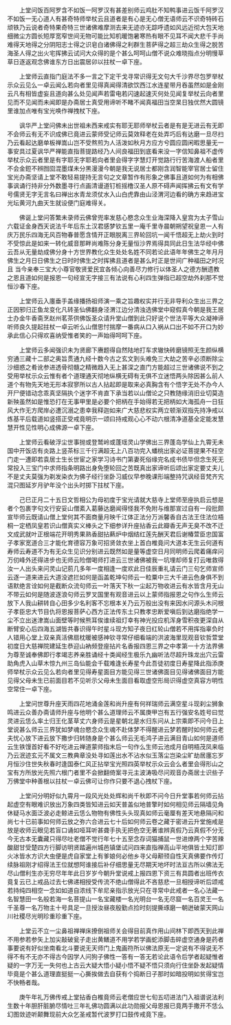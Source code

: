 <!-- { "loadSidebar": true } -->
　　上堂问饭百阿罗含不如饭一阿罗汉有甚差别师云鸡肚不知鸭事进云饭千阿罗汉不如饭一无心道人有甚奇特师举杖云且道者是有心是无心僧无语师云不识奇特砖石顽铁乃云说者奇特果奇特三世诸佛难摩测去来无迹亦无踪呼遗如风远近彻大包天地细微尘方圆长短厚宽窄世间无物可能比知机暖饱暑寒热有眼不见耳不闻大悲千手尚难得天地得之分阴阳志士得之识皂白诸佛得之利群生菩萨得之超三劫众生得之脱苦海圣人得之出火宅挥拂云试问大众得的是个甚么呵呵山僧不说众难晓指点分明慢草草日逐返观念佛谁东方日出震居卯以拄杖一卓下座。

　　上堂师云直指门庭法不多一言之下定干戈寻常识得无文句大千沙界尽包罗举杖示众云见么一卓云闻么若向者里见得真闻得清欲饮西江水连星带月吞虽然如是金刚云凡有相皆虚妄且道向甚么处见闻声若雷电若闪速起速灭何处见闻复举杖云向者里见而不见闻而未闻即是办斋居士真受用谛听不睹不闻真福田当空杲日独优然大圆镜里谁加点唯有宝光唤作禅拽杖下座。

　　讽华严上堂问佛未出世祖未西来戒实有耶无耶师举杖云者是有是无进云有无即不会师云有无不识成佛已竟进云蒙师受记师云莫效释老在处弄巧后有达磨一旦尽扫乃云看起达磨单板禅嵩山岂不受熬煎为人活泼如秋月方应方兮圆应圆闲暇思量无一事安具过夏讽华严禅能直指菩提路经乃人间良福田到底看来没一字信知鼻祖不虚传举杖示众云者里是有字耶无字耶若向者里会得字字慧灯开觉路行行苦海渡人船者里不会金鋀不辨囫囵混墨煤未分黑漫漫今朝是我无说居士都刚含润智能宰官居士留住宝光办斋坚请上堂不敢轻易提持无言句之文章暂作有形象之佛事且道如何为有相佛事讽诵行持非分外数墨寻行点画清谩道钉桩摇橹汉圣人原不碍声闻挥拂云有文有学号儒贤无字无言名曰禅出水青龙须仗水入山白虎靠由山泾渭河边看的确方来趋进宝光坛黄河九曲天生就设便门庭难得关。

　　佛诞上堂问答繁未录师云佛曾兜率发慈心愍念众生业海深降入皇宫为太子雪山六载证金身西天说法千年后东土汉君感梦钦五里一庵千里寺晨朝朔望祝皇恩一人有庆万民乐四海无风百物春普愿含情开正眼脱离三界轮回坑一闻千悟超无上劫火到时不受惊此是如来一转化威音那畔尚难陈分身无量恒沙界焉得具同此日生法华经中佛云吾从无量劫成佛分身十方世界教化众生处处名姓不同若论此语年年佛生之年月月佛生之月日日佛生之日时时佛生之时挥拂且道者是甚么时正是世间广种福田之时况且
当今亲奉三宝大小尊官敬贤爱民宜各倾心向善尽力修行以体圣人之德方酬遗教之恩且道如何是报恩一句经宣无字接三有法说有心利四生弹指已超空劫外刹那不觉恒沙春下座。

　　上堂师云入廛垂手盖缘播扬祖师演一乘之旨趣权实并行无非导利众生出三界之正因邪归正鱼龙变化凡转圣仙佛翻身泾渭江边分清浊选佛堂中窥假真今朝是我王居士办金牛香斋烹赵州茗茶供佛饭圣众请升堂山僧到此只好说个世法平等大众凝神谛听师良久提起拄杖一卓云听么山僧思忖揣摩一番病从口入祸从口出不如不开口为妙承此信心只得欢喜纳受惟者笑的一声始得呵呵下座。

　　上堂师云多闻强识未为贤廊下赓题得自然陆地打车求辙快砖磨镜照无生颜纵横穷通三藏十二部之奥旨贯通九经十数今古之玄文到头难免三大劫之苦辛必须断除尘沙细惑之肴讹参进透骨彻髓之精微趋入无上甚深之直门方能超过三世诸佛说不到之受用举杖示众云惟有者个道理通天彻地纵横无碍有无俱不立迷悟两头除因甚么前人道个有物先天地无形本寂寥所以古人拈起即是取来必真胸含有个悟字无处不办今人开尸便错动念乖真坚隔执个迷字不肯直下承当若以山僧论之只教随缘消旧业切莫造新殃虽然如是惟恐打在无事甲里是必要个把柄在手始得若无把柄如大海孤舟一日狂风大作无方爬岸必遭沉溺之患幸我释迦如来广大慈悲权实两立顿渐双指先持净戒以炼基平后载道如竖搭正受戒竟明示一颂曰持戒观心心不动六根清净道基全定能发慧慧开性见性明心成佛源一卓下座。

　　上堂师云看破浮尘世事抛或登鹫岭或蓬瑶灵山学佛出三界蓬岛学仙上九霄无未国中开饭店有炎路上竖茶标三千行满超无上八百功完入蟠桃出家必证菩提果不枉空门走一遭即若袁居士生长世宦之家学习诗书门第妻死俗缘完名成书债毕但念生死无常投入三宝门中求师指条明路出身免堕轮回之苦既真出家谛听后颂出家定要丈夫儿不是丈夫莫强为剃发染衣为佛子经行坐卧习威仪早参晚课形端整持咒讽经音梵齐宄混只图延岁月驴年没个出头时掷下拄杖下座。

　　己巳正月二十五日文哲相公为母初度于宝光请就大慈寺上堂师至座执启云想是者个包裹字句文行安妥山僧紊入葛藤达磨闻得怪我不免附与维那宣过自有一段批颇宣毕师云既请山僧上堂何其不面商量月映千江体正法分万派馨香自古法王住法位梧桐一定栖凤皇若识山僧真实义棒头之下细参详升座拈香云此瓣香无声无臭不改不迁文成武就叶正根端花开明秀果熟香甜拈爇炉中烟结红莲先酬天君后谢椿萱臣忠国富子孝家宽道合三才能化育德容万象可招贤敛衣坐上首白椎竟问大道本无生云何道有寿师云寿道不为有无众生见识分别进云既然如是量等虚空日月同明师云爬着痛痒问万仞峰外还得进步也无师云险僧喝师打进云三世诸佛被我一坑埋却师复打云唯救得汝一人出头来问灵山记莂几多年一度相逢一度欢此日佳辰重礼请云门三句乞师宣师云逐一道来进云大道没遮拦如何是函盖乾坤句师云一粒粟中三大千进云色身俱不到语默绝言诠如何是截断众流句师云一叶落天下秋一尘起万物收进云有水皆含月无山不带云如何是随波逐浪句师云罗叉国里有观音进云以上蒙师指报恩之句作么生师云放下人我山耕转自心田多少名利客不忘根本关乃云万般出没有来因水问源头木问根子孝臣忠大节目仇将恩报菩萨心西方正法传东土只教孝忠断爱嗔后到达磨指绝学一尘不立出迷津嵩山面壁等时候熊耳俟谁续祖灯幸有神光投应机浑身雪积夜更深自从断臂安心后四海五湖皆共春识得午时星斗现方知子夜日红轮山僧若不用挥指辜负时人错用心堂上双亲真活佛扇枕暖被感神钦寻常仔细看端的洪波海里现观音钦哲萱堂初度日大慈禅院建延生恭迎山衲频登座拈片名香报四恩三界之中孝第一十方法界佛为尊至诚奉佛即行孝竭志养亲胜诵经十类闻经生极乐九幽听法尽超升珠龙出穴云雷助角虎入山草木惊九州三岛仙能会千载难逢长寿星今此吾徒初度日寿星降此指添庚师举杖示众云见么若向者里见得寿星面目方能见得三世诸佛面目见得诸佛面目方能见得父母未生已前面目若不见听示父母未生面目看取虚空形局识得虚空真容方明性空常住一卓下座。

　　上堂问世尊升座天雨四花地涌金莲和尚升座有何祥瑞师云满空星斗现刹尘狮象鸣进云众善办斋请师升座与他明个甚么道理师云不属庚甲岂有五行强安名姓号曰觉灵进云恁么率土归王化茎草丈六身师云是星朝北是水归东问从上宗乘即不问今日上堂说甚么师云三界犹如梦魂台愍念众生魂不赴体梦不得醒进云梦若醒时如何师云老夫忧心放下进云放下撒步归转随身是个甚么师云无毛鸿子进云满目青山如何是道师云生铁馒首好看不好吃进云禅道蒙师指末后一句作么生师云池成月自明梧茂凤来临乃云泯迹玄元不属文三教典章没处寻如莲出水不沾水似玉落尘岂染尘旷劫居廛忘岁月恒沙住世失秋春时逢国泰仁风正拈举宝光照四英举杖示众云会么者里会得形山之宝有方所放光先照六根门者里不会掀翻倚案寻元主波涛吸尽问观音办斋居士识些子万佛堂中种善根以拄杖一卓云佛可让你作只要不退心拽杖下座。

　　上堂问分明好似九霄月一段风光处处辉和尚千秋即不问今日升堂事若何师云拈起虚空有眼难识放出万象四类皆知进云如天普盖似地普擎时如何相见师云隔墙见角休疑马水面泛波必走鲸进云恁么物物有佛性头头现真如师云毫厘有差天地悬隔问和尚七十已前事如何师云放之弥六合进云七十后如何师云卷之藏于密进云升堂施戒是放是收师云眼见若盲口诵如哑耳听甚聋手执无把色空无著谁辨真假乃云真假不分无今无古本无囊藏只得尽吐老僧不觉行年七十五至念存词猫捕鼠一世进燎两个字苦辣酸甜甘受楚四方行脚访明贤踏遍州城邑镇堡试问四来直指禅高山平地俱皆土知灯即火冰皆水方识大虫便是虎自家堂上有爹娘何必他乡寻父母颟顸自性天真佛要作传灯续脉祖刚才绍得法王位就想阿谁接后补仔细思量无尽期天地坏时法亘古所以佛法无尽山僧利生亦无穷尽年年此日岁岁今朝升堂说戒上报四恩下资三有具圆者出班传衣竟复云已上戒品过去七佛递相授受传流不绝山僧得此不吝慈悲一旦相授谛听后颂戒若持纯四相空一念如如道自浓线下牟尼亲指示放光只在寻常中此戒者一名心法藏一名智慧田一名般若海一名菩提山一名宝藏楼一名光明台一名无尽窟一名百灵王一名千圣尊一名万物主十号具足一旦授汝昼夜殷勤点捡时刻提撕琢磨一朝迸破蒙天网山川社稷尽光明珍重珍重下座。

　　上堂云不立一尘鼻祖禅禅床撩倒祖师关会得目前真作用山间林下即西天到此禅不用参若参矢上加尖敲破瓮子走出黄鳝道不用学若学画蛇添脚击碎虚空通身是药者事要说有好似坐南看北斗要说无天师门上鬼画符所以佛法原无一定说有不得说无不得不有不无亦不得古今因学人问狗子佛性一答有一答无若论此语令后学者起疑惟者疑的一字万无一失何也上古云大疑大悟小疑小悟不疑不悟只须向行住坐卧发起疑情毕竟是个甚么道理直挺挺一心撕挨做去自获有个捣断日子那时如暗投明如贫得宝岂不快畅者哉。

　　庚午年礼万佛传戒上堂拈香白椎竟师云老僧应世七旬五叨进法门入祖谱说法利生数十年胆肝脏腑尽情吐三年礼佛功圆满以此功勋报父母恩报已竟两手撒开不恁么幻图敛迹听颠舞现前大众乞圣戒暂代波罗打口鼓传戒竟下座。

